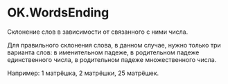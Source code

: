 OK.WordsEnding
==============

Склонение слов в зависимости от связанного с ними числа.

Для правильного склонения слова, в данном случае, нужно только три варианта слов: в именительном падеже, в родительном падеже единственного числа, в родительном падеже множественного числа.

Например: 1 матрёшка, 2 матрёшки, 25 матрёшек.
